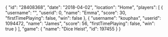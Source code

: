 {
  "id": "28408368",
  "date": "2018-04-02",
  "location": "Home",
  "players": [
    {
      "username": "",
      "userid": 0,
      "name": "Emma",
      "score": 30,
      "firstTimePlaying": false,
      "win": false
    },
    {
      "username": "kouphax",
      "userid": 1094472,
      "name": "James",
      "score": 56,
      "firstTimePlaying": false,
      "win": true
    }
  ],
  "game": {
    "name": "Dice Heist",
    "id": 197455
  }
}
